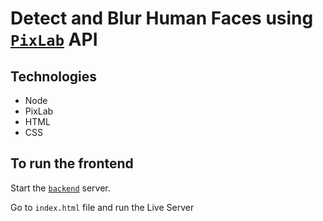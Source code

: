# Detect and Blur Human Faces using [`PixLab`](https://pixlab.io/) API

## Technologies

- Node
- PixLab
- HTML
- CSS

## To run the frontend

Start the [`backend`](/backend/) server.

Go to `index.html` file and run the Live Server
